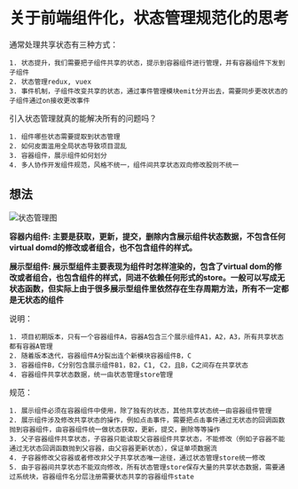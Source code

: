 #   **关于前端组件化，状态管理规范化的思考**

通常处理共享状态有三种方式：  

    1. 状态提升，我们需要把子组件共享的状态，提示到容器组件进行管理，并有容器组件下发到子组件
    2. 状态管理redux, vuex
    3. 事件机制，子组件改变共享的状态，通过事件管理模块emit分开出去，需要同步更改状态的子组件通过on接收更改事件

引入状态管理就真的能解决所有的问题吗？ 

    1. 组件哪些状态需要提取到状态管理
    2. 如何皮面滥用全局状态导致项目混乱
    3. 容器组件，展示组件如何划分
    4. 多人协作开发组件规范，风格不统一，组件间共享状态双向修改股则不统一

##  **想法**  

![状态管理图](https://user-gold-cdn.xitu.io/2018/10/23/1669ff1e8840f8bd?imageView2/0/w/1280/h/960/format/webp/ignore-error/1)    

**容器内组件: 主要是获取，更新，提交，删除内含展示组件状态数据，不包含任何virtual domd的修改或者组合，也不包含组件的样式。** 

**展示型组件:  展示型组件主要表现为组件时怎样渲染的，包含了virtual dom的修改或者组合，也包含组件的样式，同进不依赖任何形式的store。一般可以写成无状态函数，但实际上由于很多展示型组件里依然存在生存周期方法，所有不一定都是无状态的组件**    

说明： 

    1. 项目初期版本，只有一个容器组件A，容器A包含三个展示组件A1，A2，A3，所有共享状态都有容器A管理
    2. 随着版本迭代，容器组件A分裂出连个新模块容器组件B，C
    3. 容器组件B，C分别包含展示组件B1，B2，C1, C2，且B，C之间存在共享状态
    4. 容器组件共享状态数据，统一由状态管理store管理

规范： 

    1. 展示组件必须在容器组件中使用，除了独有的状态，其他共享状态统一由容器组件管理
    2. 展示组件涉及修改共享状态的操作，例如点击事件，需要把点击事件通过无状态的回调函数抛到容器组件，由容器组件统一做状态获取，更新，提交，删除等等操作
    3. 父子容器组件共享状态，子容器只能读取父容器组件共享状态，不能修改（例如子容器不能通过无状态回调函数抛到父容器，由父容器更新状态），保证单项数据流
    4. 子容器修改父容器或者修改非父子共享状态唯一途径，通过状态管理store统一修改
    5. 由于容器间共享状态不能双向修改，所有状态管理store保存大量的共享状态数据，需要通过系统块，容器组件名分层注册需要状态共享的容器组件state